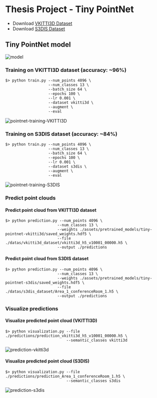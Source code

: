 # Thesis Project - Tiny PointNet

* Download [VKITTI3D Dataset](https://drive.google.com/file/d/1QFMaKL5znKwCQmpmlL8o8tHatleYfC-H/view?usp=sharing)
* Download [S3DIS Dataset](https://drive.google.com/file/d/1Mxqv-LJ976_R7YFzabws-ZOQ0yWQgctJ/view?usp=sharing)


## Tiny PointNet model
![model][model]

### Training on VKITTI3D dataset (accuracy: ~96%)
```
$> python train.py --num_points 4096 \
                   --num_classes 13 \
                   --batch_size 64 \
                   --epochs 100 \
                   --lr 0.001 \
                   --dataset vkitti3d \
                   --augment \
                   --eval
```
![pointnet-training-VKITTI3D][pointnet-training-VKITTI3D]

### Training on S3DIS dataset (accuracy: ~84%)
```
$> python train.py --num_points 4096 \
                   --num_classes 13 \
                   --batch_size 64 \
                   --epochs 100 \
                   --lr 0.001 \
                   --dataset s3dis \
                   --augment \
                   --eval
```
![pointnet-training-S3DIS][pointnet-training-S3DIS]

### Predict point clouds
#### Predict point cloud from VKITTI3D dataset
```
$> python prediction.py --num_points 4096 \
                       --num_classes 13 \
                       --weights ./assets/pretrained_models/tiny-pointnet-vkitti3d/saved_weights.hdf5 \
                       --file ./datas/vkitti3d_dataset/vkitti3d_h5_v10001_00000.h5 \
                       --output ./predictions
```
#### Predict point cloud from S3DIS dataset
```
$> python prediction.py --num_points 4096 \
                       --num_classes 13 \
                       --weights ./assets/pretrained_models/tiny-pointnet-s3dis/saved_weights.hdf5 \
                       --file ./datas/s3dis_dataset/Area_1_conferenceRoom_1.h5 \
                       --output ./predictions
```

### Visualize predictions
#### Visualize predicted point cloud (VKITTI3D)
```
$> python visualization.py --file ./predictions/prediction_vkitti3d_h5_v10001_00000.h5 \
                           --semantic_classes vkitti3d
```
![prediction-vkitti3d][prediction-vkitti3d]
#### Visualize predicted point cloud (S3DIS)
```
$> python visualization.py --file ./predictions/prediction_Area_1_conferenceRoom_1.h5 \
                           --semantic_classes s3dis
```
![prediction-s3dis][prediction-s3dis]

[model]: ./assets/model.png
[pointnet-training-VKITTI3D]: assets/pointnet-training-VKITTI3D.png
[pointnet-training-S3DIS]: ./assets/pointnet-training-S3DIS.png
[prediction-vkitti3d]: ./assets/visu_vkitti3d.png
[prediction-s3dis]: ./assets/visu_s3dis.png